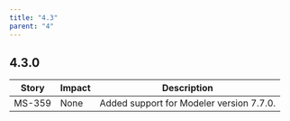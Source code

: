 ```yaml
---
title: "4.3"
parent: "4"
---
```


## 4.3.0

| Story | Impact | Description |
|------|-----|---|
| MS-359 | None | Added support for Modeler version 7.7.0. |